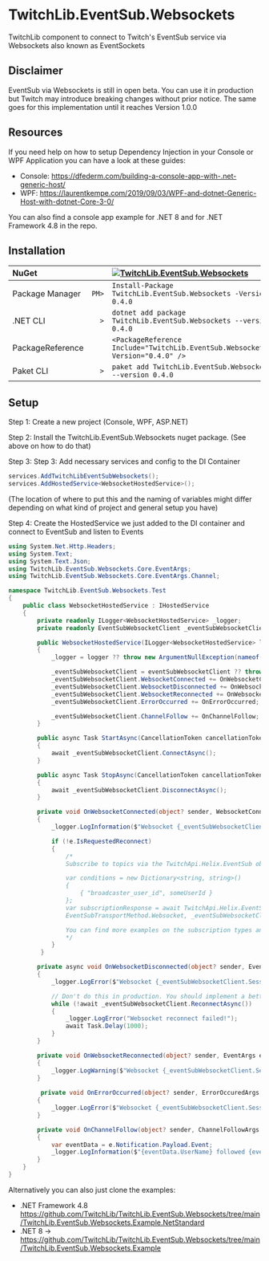 # TwitchLib.EventSub.Websockets
TwitchLib component to connect to Twitch's EventSub service via Websockets also known as EventSockets

## Disclaimer
EventSub via Websockets is still in open beta.
You can use it in production but Twitch may introduce breaking changes without prior notice.
The same goes for this implementation until it reaches Version 1.0.0

## Resources
If you need help on how to setup Dependency Injection in your Console or WPF Application you can have a look at these guides:
- Console: https://dfederm.com/building-a-console-app-with-.net-generic-host/
- WPF: https://laurentkempe.com/2019/09/03/WPF-and-dotnet-Generic-Host-with-dotnet-Core-3-0/

You can also find a console app example for .NET 8 and for .NET Framework 4.8 in the repo.

## Installation

| NuGet            |       | [![TwitchLib.EventSub.Websockets][1]][2]                                       |
| :--------------- | ----: | :--------------------------------------------------------------------------- |
| Package Manager  | `PM>` | `Install-Package TwitchLib.EventSub.Websockets -Version 0.4.0`                 |
| .NET CLI         | `>`   | `dotnet add package TwitchLib.EventSub.Websockets --version 0.4.0`             |
| PackageReference |       | `<PackageReference Include="TwitchLib.EventSub.Websockets" Version="0.4.0" />` |
| Paket CLI        | `>`   | `paket add TwitchLib.EventSub.Websockets --version 0.4.0`                      |

[1]: https://img.shields.io/nuget/v/TwitchLib.EventSub.Websockets.svg?label=TwitchLib.EventSub.Websockets
[2]: https://www.nuget.org/packages/TwitchLib.EventSub.Websockets

## Setup

Step 1: Create a new project (Console, WPF, ASP.NET)

Step 2: Install the TwitchLib.EventSub.Websockets nuget package. (See above on how to do that)

Step 3: Step 3: Add necessary services and config to the DI Container

```csharp
services.AddTwitchLibEventSubWebsockets();
services.AddHostedService<WebsocketHostedService>();
```
(The location of where to put this and the naming of variables might differ depending on what kind of project and general setup you have)

Step 4: Create the HostedService we just added to the DI container and connect to EventSub and listen to Events

```csharp
using System.Net.Http.Headers;
using System.Text;
using System.Text.Json;
using TwitchLib.EventSub.Websockets.Core.EventArgs;
using TwitchLib.EventSub.Websockets.Core.EventArgs.Channel;

namespace TwitchLib.EventSub.Websockets.Test
{
    public class WebsocketHostedService : IHostedService
    {
        private readonly ILogger<WebsocketHostedService> _logger;
        private readonly EventSubWebsocketClient _eventSubWebsocketClient;

        public WebsocketHostedService(ILogger<WebsocketHostedService> logger, EventSubWebsocketClient eventSubWebsocketClient)
        {
            _logger = logger ?? throw new ArgumentNullException(nameof(logger));

            _eventSubWebsocketClient = eventSubWebsocketClient ?? throw new ArgumentNullException(nameof(eventSubWebsocketClient));
            _eventSubWebsocketClient.WebsocketConnected += OnWebsocketConnected;
            _eventSubWebsocketClient.WebsocketDisconnected += OnWebsocketDisconnected;
            _eventSubWebsocketClient.WebsocketReconnected += OnWebsocketReconnected;
            _eventSubWebsocketClient.ErrorOccurred += OnErrorOccurred;

            _eventSubWebsocketClient.ChannelFollow += OnChannelFollow;
        }

        public async Task StartAsync(CancellationToken cancellationToken)
        {
            await _eventSubWebsocketClient.ConnectAsync();
        }

        public async Task StopAsync(CancellationToken cancellationToken)
        {
            await _eventSubWebsocketClient.DisconnectAsync();
        }

        private void OnWebsocketConnected(object? sender, WebsocketConnectedArgs e)
        {
            _logger.LogInformation($"Websocket {_eventSubWebsocketClient.SessionId} connected!");

            if (!e.IsRequestedReconnect)
            {
                /*
                Subscribe to topics via the TwitchApi.Helix.EventSub object, this example shows how to subscribe to the channel follow event used in the example above.

                var conditions = new Dictionary<string, string>()
                {
                    { "broadcaster_user_id", someUserId }
                };
                var subscriptionResponse = await TwitchApi.Helix.EventSub.CreateEventSubSubscriptionAsync("channel.follow", "2", conditions,
                EventSubTransportMethod.Websocket, _eventSubWebsocketClient.SessionId);

                You can find more examples on the subscription types and their requirements here https://dev.twitch.tv/docs/eventsub/eventsub-subscription-types/
                */
            }
         }

        private async void OnWebsocketDisconnected(object? sender, EventArgs e)
        {
            _logger.LogError($"Websocket {_eventSubWebsocketClient.SessionId} disconnected!");

            // Don't do this in production. You should implement a better reconnect strategy with exponential backoff
            while (!await _eventSubWebsocketClient.ReconnectAsync())
            {
                _logger.LogError("Websocket reconnect failed!");
                await Task.Delay(1000);
            }
        }

        private void OnWebsocketReconnected(object? sender, EventArgs e)
        {
            _logger.LogWarning($"Websocket {_eventSubWebsocketClient.SessionId} reconnected");
        }      
      
         private void OnErrorOccurred(object? sender, ErrorOccuredArgs e)
        {
            _logger.LogError($"Websocket {_eventSubWebsocketClient.SessionId} - Error occurred!");
        }

        private void OnChannelFollow(object? sender, ChannelFollowArgs e)
        {
            var eventData = e.Notification.Payload.Event;
            _logger.LogInformation($"{eventData.UserName} followed {eventData.BroadcasterUserName} at {eventData.FollowedAt}");
        }
    }
}
```

Alternatively you can also just clone the examples:
- .NET Framework 4.8 https://github.com/TwitchLib/TwitchLib.EventSub.Websockets/tree/main/TwitchLib.EventSub.Websockets.Example.NetStandard
- .NET 8 -> https://github.com/TwitchLib/TwitchLib.EventSub.Websockets/tree/main/TwitchLib.EventSub.Websockets.Example
